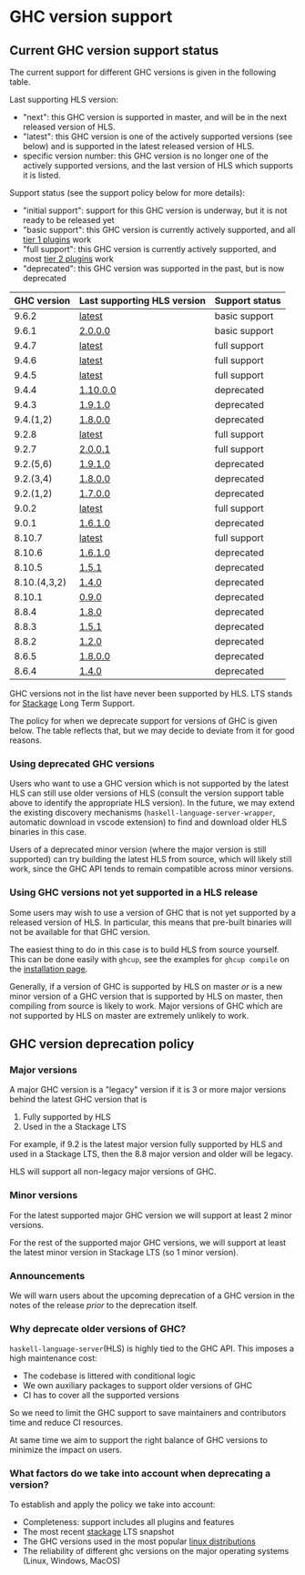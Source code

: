 # GHC version support

## Current GHC version support status

The current support for different GHC versions is given in the following table.

Last supporting HLS version:
- "next": this GHC version is supported in master, and will be in the next released version of HLS.
- "latest": this GHC version is one of the actively supported versions (see below) and is supported in the latest released version of HLS.
- specific version number: this GHC version is no longer one of the actively supported versions, and the last version of HLS which supports it is listed.

Support status (see the support policy below for more details):
- "initial support": support for this GHC version is underway, but it is not ready to be released yet
- "basic support": this GHC version is currently actively supported, and all [tier 1 plugins](./plugin-support.md) work
- "full support": this GHC version is currently actively supported, and most [tier 2 plugins](./plugin-support.md) work
- "deprecated": this GHC version was supported in the past, but is now deprecated

| GHC version  | Last supporting HLS version                                                          | Support status                                                              |
|--------------|--------------------------------------------------------------------------------------|-----------------------------------------------------------------------------|
| 9.6.2        | [latest](https://github.com/haskell/haskell-language-server/releases/latest)         | basic support                                                               |
| 9.6.1        | [2.0.0.0](https://github.com/haskell/haskell-language-server/releases/tag/2.0.0.0)   | basic support                                                               |
| 9.4.7        | [latest](https://github.com/haskell/haskell-language-server/releases/latest)         | full support                                                                |
| 9.4.6        | [latest](https://github.com/haskell/haskell-language-server/releases/latest)         | full support                                                                |
| 9.4.5        | [latest](https://github.com/haskell/haskell-language-server/releases/latest)         | full support                                                                |
| 9.4.4        | [1.10.0.0](https://github.com/haskell/haskell-language-server/releases/tag/1.10.0.0) | deprecated                                                                  |
| 9.4.3        | [1.9.1.0](https://github.com/haskell/haskell-language-server/releases/tag/1.9.1.0)   | deprecated                                                                  |
| 9.4.(1,2)    | [1.8.0.0](https://github.com/haskell/haskell-language-server/releases/tag/1.8.0.0)   | deprecated                                                                  |
| 9.2.8        | [latest](https://github.com/haskell/haskell-language-server/releases/latest)         | full support                                                                |
| 9.2.7        | [2.0.0.1](https://github.com/haskell/haskell-language-server/releases/tag/2.0.0.1)   | full support                                                                |
| 9.2.(5,6)    | [1.9.1.0](https://github.com/haskell/haskell-language-server/releases/tag/1.9.1.0)   | deprecated                                                                  |
| 9.2.(3,4)    | [1.8.0.0](https://github.com/haskell/haskell-language-server/releases/tag/1.8.0.0)   | deprecated                                                                  |
| 9.2.(1,2)    | [1.7.0.0](https://github.com/haskell/haskell-language-server/releases/tag/1.7.0.0)   | deprecated                                                                  |
| 9.0.2        | [latest](https://github.com/haskell/haskell-language-server/releases/latest)         | full support                                                                |
| 9.0.1        | [1.6.1.0](https://github.com/haskell/haskell-language-server/releases/tag/1.6.1.0)   | deprecated                                                                  |
| 8.10.7       | [latest](https://github.com/haskell/haskell-language-server/releases/latest)         | full support                                                                |
| 8.10.6       | [1.6.1.0](https://github.com/haskell/haskell-language-server/releases/tag/1.6.1.0)   | deprecated                                                                  |
| 8.10.5       | [1.5.1](https://github.com/haskell/haskell-language-server/releases/tag/1.5.1)       | deprecated                                                                  |
| 8.10.(4,3,2) | [1.4.0](https://github.com/haskell/haskell-language-server/releases/tag/1.4.0)       | deprecated                                                                  |
| 8.10.1       | [0.9.0](https://github.com/haskell/haskell-language-server/releases/tag/0.9.0)       | deprecated                                                                  |
| 8.8.4        | [1.8.0](https://github.com/haskell/haskell-language-server/releases/1.8.0)           | deprecated                                                                  |
| 8.8.3        | [1.5.1](https://github.com/haskell/haskell-language-server/releases/1.5.1)           | deprecated                                                                  |
| 8.8.2        | [1.2.0](https://github.com/haskell/haskell-language-server/releases/tag/1.2.0)       | deprecated                                                                  |
| 8.6.5        | [1.8.0.0](https://github.com/haskell/haskell-language-server/releases/tag/1.8.0.0)   | deprecated                                                                  |
| 8.6.4        | [1.4.0](https://github.com/haskell/haskell-language-server/releases/tag/1.4.0)       | deprecated                                                                  |


GHC versions not in the list have never been supported by HLS.
LTS stands for [Stackage](https://www.stackage.org/) Long Term Support.

The policy for when we deprecate support for versions of GHC is given below.
The table reflects that, but we may decide to deviate from it for good reasons.

### Using deprecated GHC versions

Users who want to use a GHC version which is not supported by the latest HLS can still use older versions of HLS (consult the version support table above to identify the appropriate HLS version).
In the future, we may extend the existing discovery mechanisms (`haskell-language-server-wrapper`, automatic download in vscode extension) to find and download older HLS binaries in this case.

Users of a deprecated minor version (where the major version is still supported) can try building the latest HLS from source, which will likely still work, since the GHC API tends to remain compatible across minor versions.

### Using GHC versions not yet supported in a HLS release

Some users may wish to use a version of GHC that is not yet supported by a released version of HLS.
In particular, this means that pre-built binaries will not be available for that GHC version.

The easiest thing to do in this case is to build HLS from source yourself.
This can be done easily with `ghcup`, see the examples for `ghcup compile` on the [installation page](../installation.md).

Generally, if a version of GHC is supported by HLS on master _or_ is a new minor version of a GHC version that is supported by HLS on master, then compiling from source is likely to work.
Major versions of GHC which are not supported by HLS on master are extremely unlikely to work.

## GHC version deprecation policy

### Major versions

A major GHC version is a "legacy" version if it is 3 or more major versions behind the latest GHC version that is

1. Fully supported by HLS
2. Used in the a Stackage LTS

For example, if 9.2 is the latest major version fully supported by HLS and used in a Stackage LTS, then the 8.8 major version and older will be legacy.

HLS will support all non-legacy major versions of GHC.

### Minor versions

For the latest supported major GHC version we will support at least 2 minor versions.

For the rest of the supported major GHC versions, we will support at least the latest minor version in Stackage LTS (so 1 minor version).

### Announcements

We will warn users about the upcoming deprecation of a GHC version in the notes of the release *prior* to the deprecation itself.

### Why deprecate older versions of GHC?

`haskell-language-server`(HLS) is highly tied to the GHC API. This imposes a high maintenance cost:

- The codebase is littered with conditional logic
- We own auxiliary packages to support older versions of GHC
- CI has to cover all the supported versions

So we need to limit the GHC support to save maintainers and contributors time and reduce CI resources.

At same time we aim to support the right balance of GHC versions to minimize the impact on users.

### What factors do we take into account when deprecating a version?

To establish and apply the policy we take into account:

- Completeness: support includes all plugins and features
- The most recent [stackage](https://www.stackage.org/) LTS snapshot
- The GHC versions used in the most popular [linux distributions](https://repology.org/project/ghc/versions)
- The reliability of different ghc versions on the major operating systems (Linux, Windows, MacOS)
